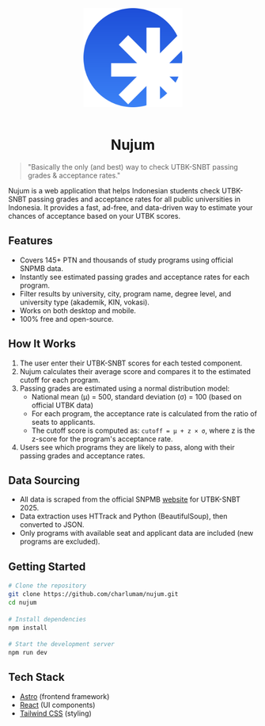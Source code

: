 <div align="center">
<img src="public/favicon.svg" alt="Logo for Nujum that i've created." width="200">
</div>
<br>
<div align="center">

# Nujum

</div>

> "Basically the only (and best) way to check UTBK-SNBT passing grades & acceptance rates."

Nujum is a web application that helps Indonesian students check UTBK-SNBT passing grades and acceptance rates for all public universities in Indonesia. It provides a fast, ad-free, and data-driven way to estimate your chances of acceptance based on your UTBK scores.

## Features

- Covers 145+ PTN and thousands of study programs using official SNPMB data.
- Instantly see estimated passing grades and acceptance rates for each program.
- Filter results by university, city, program name, degree level, and university type (akademik, KIN, vokasi).
- Works on both desktop and mobile.
- 100% free and open-source.

## How It Works

1. The user enter their UTBK-SNBT scores for each tested component.
2. Nujum calculates their average score and compares it to the estimated cutoff for each program.
3. Passing grades are estimated using a normal distribution model:
   - National mean (μ) = 500, standard deviation (σ) = 100 (based on official UTBK data)
   - For each program, the acceptance rate is calculated from the ratio of seats to applicants.
   - The cutoff score is computed as: `cutoff = μ + z × σ`, where z is the z-score for the program's acceptance rate.
4. Users see which programs they are likely to pass, along with their passing grades and acceptance rates.

## Data Sourcing

- All data is scraped from the official SNPMB [website](https://archive.is/JjeQJ) for UTBK-SNBT 2025.
- Data extraction uses HTTrack and Python (BeautifulSoup), then converted to JSON.
- Only programs with available seat and applicant data are included (new programs are excluded).

## Getting Started

```bash
# Clone the repository
git clone https://github.com/charlumam/nujum.git
cd nujum

# Install dependencies
npm install

# Start the development server
npm run dev
```

## Tech Stack

- [Astro](https://astro.build/) (frontend framework)
- [React](https://react.dev/) (UI components)
- [Tailwind CSS](https://tailwindcss.com/) (styling)
